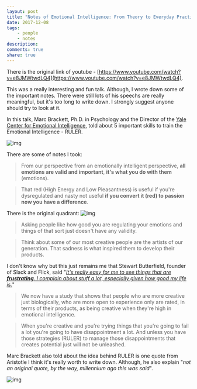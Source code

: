 ```yaml
---
layout: post
title: "Notes of Emotional Intelligence: From Theory to Everyday Practice by Marc Brackett"
date: 2017-12-08
tags: 
    - people
    - notes
description:
comments: true
share: true
---
```


There is the original link of youtube - [https://www.youtube.com/watch?v=e8JMWtwdLQ4](https://www.youtube.com/watch?v=e8JMWtwdLQ4).

This was a really interesting and fun talk. Although, I wrote down some of the important notes. There were still lots of his speechs are really meaningful, but it's too long to write down. I strongly suggest anyone should try to look at it.

In this talk, Marc Brackett, Ph.D. in Psychology and the Director of the [Yale Center for Emotional Intelligence](http://ei.yale.edu/), told about 5 important skills to train the Emotional Intelligence - RULER.

![img](http://ei.yale.edu/wp-content/uploads/2013/06/EI_DEFINITION_03-1024x512.jpg)

There are some of notes I took:

> From our perspective from an emotionally intelligent perspective, **all emotions are valid and important**, **it's what you do with them** (emotions).

> That red (High Energy and Low Pleasantness) is useful if you're dysregulated and nasty not useful **if you convert it (red) to passion now you have a difference**.

There is the original quadrant:
![img](https://i.imgur.com/trAWNKY.jpg)


> Asking people like how good you are regulating your emotions and things of that sort just doesn't have any validity.

> Think about some of our most creative people are the artists of our generation. That sadness is what inspired them to develop their products.

I don't know why but this just remains me that Stewart Butterfield, founder of Slack and Flick, said "*[It's really easy for me to see things that are **frustrating**. I complain about stuff a lot, especially given how good my life is.](https://www.youtube.com/watch?v=zsBjAuexPq4)*"

> We now have a study that shows that people who are more creative just biologically, who are more open to experience only are rated, in terms of their products, as being creative when they're high in emotional intelligence.

> When you're creative and you're trying things that you're going to fail a lot you're going to have disappointment a lot. And unless you have those strategies (RULER) to manage those disappointments that creates potential just will not be unleashed.

Marc Brackett also told about the idea behind RULER is one quote from Aristotle I think it's really worth to write down. Although, he also explain "*not an original quote, by the way, millennium ago this was said*".
 
![img](https://pbs.twimg.com/media/CIx4FVEWwAMk5o5.jpg)
